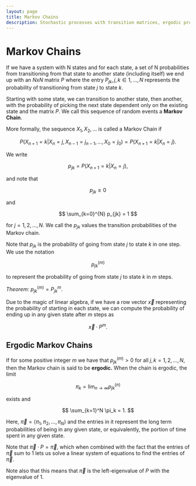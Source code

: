 ```yaml
---
layout: page
title: Markov Chains
description: Stochastic processes with transition matrices, ergodic properties, and steady-state probability calculations using linear algebra methods.
---
```


# Markov Chains

If we have a system with N states and for each state, a set of N probabilities from transitioning from that state to another state (including itself) we end up with an $NxN$ matrix $P$ where the entry $P_{jk}, j,k \in {1, \dots, N}$ represents the probability of transitioning from state $j$ to state $k$.

Starting with some state, we can transition to another state, then another, with the probability of picking the next state dependent only on the existing state and the matrix $P.$ We call this sequence of random events a **Markov Chain**.

More formally, the sequence $X_1, X_2, \dots$ is called a Markov Chain if

$$ P(X_{n+1} = k|X_n = j, X_{n-1} = j_{n-1}, \dots, X_0 = j_0) = P(X_{n+1} = k | X_n = j). $$

We write

$$ p_{jk} = P(X_{n+1} = k | X_n = j), $$

and note that

$$ p_{jk} \geq 0 $$

and

$$ \sum_{k=0}^{N} p_{jk} =  1 $$

for $j = 1,2, \dots, N.$ We call the $p_{jk}$ values the transition probabilities of the Markov chain.

Note that $p_{jk}$ is the probability of going from state $j$ to state $k$ in one step. We use the notation

$$ p_{jk}^{(m)} $$

to represent the probability of going from state $j$ to state $k$ in $m$ steps.

*Theorem:* $p_{jk}^{(m)} = P_{jk}^m.$  

Due to the magic of linear algebra, if we have a row vector $\vec{x}$ representing the probability of starting in each state, we can compute the probability of ending up in any given state after $m$ steps as

$$ \vec{x} \cdot P^m. $$

## Ergodic Markov Chains

If for some positive integer $m$ we have that $p_{jk}^{(m)} > 0$ for all $j,k = 1,2,\dots,N,$ then the Markov chain is said to be **ergodic.** When the chain is ergodic, the limit

$$ \pi_k = \lim_{n \to \infty} p_{jk}^{(n)} $$

exists and

$$ \sum_{k=1}^N \pi_k = 1. $$

Here, $\vec{\pi} = \langle \pi_1, \pi_2, \dots, \pi_N \rangle$ and the entries in it represent the long term probabilities of being in any given state, or equivalently, the portion of time spent in any given state.

Note that $\vec{\pi} \cdot P = \vec{\pi},$ which when combined with the fact that the entries of $\vec{\pi}$ sum to 1 lets us solve a linear system of equations to find the entries of $\vec{\pi}.$

Note also that this means that $\vec{\pi}$ is the left-eigenvalue of $P$ with the eigenvalue of $1.$